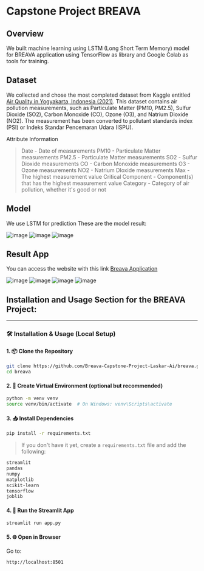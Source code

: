 # **Capstone Project BREAVA**

## Overview

We built machine learning using LSTM (Long Short Term Memory) model for BREAVA application using TensorFlow as library and Google Colab as tools for training.

## Dataset
We collected and chose the most completed dataset from Kaggle entitled [Air Quality in Yogyakarta, Indonesia (2021)](https://www.kaggle.com/datasets/adhang/air-quality-in-yogyakarta-indonesia-2021). 
This dataset contains air pollution measurements, such as Particulate Matter (PM10, PM2.5), Sulfur Dioxide (SO2), Carbon Monoxide (CO), Ozone (O3), and Natrium Dioxide (NO2). The measurement has been converted to pollutant standards index (PSI) or Indeks Standar Pencemaran Udara (ISPU).

Attribute Information

> Date - Date of measurements
> PM10 - Particulate Matter measurements
> PM2.5 - Particulate Matter measurements
> SO2 - Sulfur Dioxide measurements
> CO - Carbon Monoxide measurements
> O3 - Ozone measurements
> NO2 - Natrium DIoxide measurements
> Max - The highest measurement value
> Critical Component - Component(s) that has the highest measurement value
> Category - Category of air pollution, whether it's good or not

## Model
We use LSTM for prediction
These are the model result:

![image](https://github.com/user-attachments/assets/ee4ea73f-a5a7-4b90-95dc-66b6afb637aa)
![image](https://github.com/user-attachments/assets/85de419b-2b3a-42d8-be58-dc63e4b376ee)
![image](https://github.com/user-attachments/assets/b866b070-752a-4db6-81cd-4bd617a4ac80)

## Result App

You can access the website with this link [Breava Application](https://capstone-project-breava-cv6nhpbjqjwyuu2uryx7hz.streamlit.app/)

![image](https://github.com/user-attachments/assets/f97ecf79-dcd1-4bfb-996b-cd2e8a92c483)
![image](https://github.com/user-attachments/assets/e3960a51-1e9b-4bf2-9b9c-6b2718301c18)
![image](https://github.com/user-attachments/assets/bd186c08-5f51-446d-abfc-1d8baff2caa8)
![image](https://github.com/user-attachments/assets/2213c8ec-a83a-4587-888b-eef3811b2efe)


## Installation and Usage Section for the **BREAVA** Project:

---

### 🛠️ Installation & Usage (Local Setup)

#### 1. 📦 Clone the Repository

```bash
git clone https://github.com/Breava-Capstone-Project-Laskar-Ai/breava.git
cd breava
```

#### 2. 🐍 Create Virtual Environment (optional but recommended)

```bash
python -m venv venv
source venv/bin/activate  # On Windows: venv\Scripts\activate
```

#### 3. 📥 Install Dependencies

```bash
pip install -r requirements.txt
```

> If you don't have it yet, create a `requirements.txt` file and add the following:

```txt
streamlit
pandas
numpy
matplotlib
scikit-learn
tensorflow
joblib
```

#### 4. 🚀 Run the Streamlit App

```bash
streamlit run app.py
```

#### 5. 🌐 Open in Browser

Go to:

```
http://localhost:8501
```

